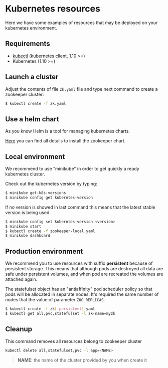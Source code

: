 # Kubernetes resources

Here we have some examples of resources that may be deployed on your kubernetes environment.

## Requirements

- [kubectl](https://kubernetes.io/docs/tasks/tools/install-kubectl/) (kubernetes client, 1.10 \>=)
- Kubernetes (1.10 \>=)

## Launch a cluster

Adjust the contents of file `zk.yaml` file and type next command to create a zookeeper cluster:

```bash
$ kubectl create -f zk.yaml
```

## Use a helm chart

As you know Helm is a tool for managing kubernetes charts.

[Here](helm) you can find all details to install the zookeeper chart.

## Local environment

We recommend to use "minikube" in order to get quickly a ready kubernetes cluster.

Check out the kubernetes version by typing:

```bash
$ minikube get-k8s-versions
$ minikube config get kuberntes-version
```

If no version is showed in last command this means that the latest stable version is being used.

```bash
$ minikube config set kuberntes-version <version>
$ minikube start
$ kubectl create -f zookeeper-local.yaml
$ minikube dashboard
```

## Production environment

We recommend you to use resources with suffix **persistent** because of persistent storage.
This means that although pods are destroyed all data are safe under persistent volumes, and when pod are recreated the volumes are attached again.

The statefulset object has an "antiaffinity" pod scheduler policy so that pods will be allocated in separate nodes.
It's required the same number of nodes that the value of parameter `ZOO_REPLICAS`.

```bash
$ kubectl create -f zk[-persistent].yaml
$ kubectl get all,pvc,statefulset -l zk-name=myzk
```

## Cleanup

This command removes all resources belong to zookeeper cluster

```bash
kubectl delete all,statefulset,pvc -l app=<NAME>
```

> **NAME**: the name of the cluster provided by you when create it